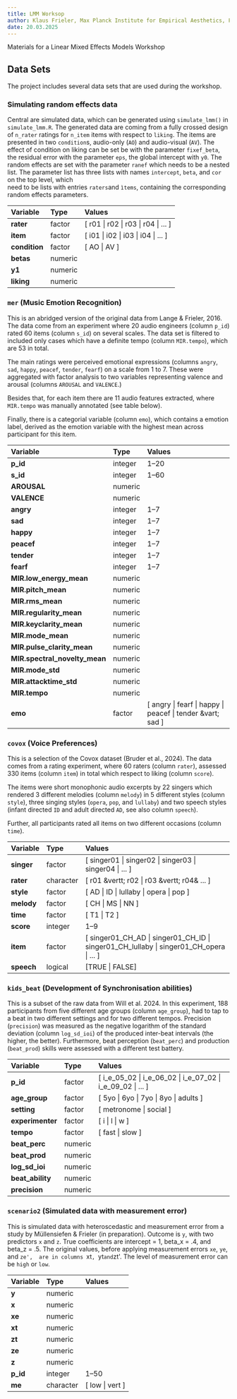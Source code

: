 ```yaml
---
title: LMM Worksop
author: Klaus Frieler, Max Planck Institute for Empirical Aesthetics, Frankfrut/Main
date: 20.03.2025
---
```


Materials for a Linear Mixed Effects Models Workshop

## Data Sets
The project includes several data sets that are used during the workshop.

### Simulating random effects data

Central are simulated data, which can be generated using `simulate_lmm()` in `simulate_lmm.R`. 
The generated data are coming from a  fully crossed design of `n_rater` ratings for `n_item` items 
with respect to `liking`. The items are presented in two `condition`s, audio-only 
(`AO`) and audio-visual (`AV`). The effect of condition on liking can be set be with the parameter `fixef_beta`, 
the residual error with the parameter `eps`, the global intercept with `y0`. 
The random effects are set with the parameter `ranef` which needs to be a nested list.
The parameter list has  three lists with names `intercept`, `beta`,  and `cor` on the top level, which  
need to be lists with entries `raters`and `ìtems`, containing the corresponding random effects parameters.


| Variable      | Type    | Values                                              |
|:--------------|:--------|:----------------------------------------------------|
| **rater**     | factor  | [ r01 &vert; r02 &vert; r03 &vert; r04 &vert; ... ] |
| **item**      | factor  | [ i01 &vert; i02 &vert; i03 &vert; i04 &vert; ... ] |
| **condition** | factor  | [ AO &vert; AV ]                                    |
| **betas**     | numeric |                                                     |
| **y1**        | numeric |                                                     |
| **liking**    | numeric |                                                     |


### `mer` (Music Emotion Recognition)
This is an abridged version of the original data from Lange & Frieler, 2016. 
The data come from an experiment where 20 audio engineers
(column `p_id`) rated 60 items (column `s_id`) on several scales. 
The data set is filtered to included only cases which have a 
definite tempo (column `MIR.tempo`), which are 53 in total.

The main ratings were perceived emotional expressions (columns `angry`, `sad`, `happy`, `peacef`, `tender`, `fearf`) on a scale from 1 to 7.
These were aggregated with factor analysis to two variables representing valence and arousal 
(columns `AROUSAL` and `VALENCE`.)

Besides that, for each item there are 11 audio features extracted, where `MIR.tempo` was manually annotated (see table below).

Finally, there is a categorial variable (column `emo`), which contains a emotion label, derived as the emotion variable 
with the highest mean across participant for this item. 

| Variable                      | Type    | Values                                                       |
|:------------------------------|:--------|:-------------------------------------------------------------|
| **p_id**                      | integer | 1&ndash;20                                                   |
| **s_id**                      | integer | 1&ndash;60                                                   |
| **AROUSAL**                   | numeric |                                                              |
| **VALENCE**                   | numeric |                                                              |
| **angry**                     | integer | 1&ndash;7                                                    |
| **sad**                       | integer | 1&ndash;7                                                    |
| **happy**                     | integer | 1&ndash;7                                                    |
| **peacef**                    | integer | 1&ndash;7                                                    |
| **tender**                    | integer | 1&ndash;7                                                    |
| **fearf**                     | integer | 1&ndash;7                                                    |
| **MIR.low_energy_mean**       | numeric |                                                              |
| **MIR.pitch_mean**            | numeric |                                                              |
| **MIR.rms_mean**              | numeric |                                                              |
| **MIR.regularity_mean**       | numeric |                                                              |
| **MIR.keyclarity_mean**       | numeric |                                                              |
| **MIR.mode_mean**             | numeric |                                                              |
| **MIR.pulse_clarity_mean**    | numeric |                                                              |
| **MIR.spectral_novelty_mean** | numeric |                                                              |
| **MIR.mode_std**              | numeric |                                                              |
| **MIR.attacktime_std**        | numeric |                                                              |
| **MIR.tempo**                 | numeric |                                                              |
| **emo**                       | factor  | [ angry &vert; fearf &vert; happy &vert; peacef &vert; tender &vart; sad ] |

### `covox` (Voice Preferences)

This is a selection of the Covox dataset (Bruder et al., 2024). The data comes from a rating experiment, where 60 raters 
(column `rater`), assessed 330 items (column `item`) in total which respect to  liking (column `score`). 

The items were short monophonic audio excerpts by 22 singers which rendered 3 different melodies (column `melody`) in 
5 different styles (column `style`), three  singing styles (`opera`, `pop`, and `lullaby`) and two speech styles (infant directed `ID` and
adult directed `AD`, see also column `speech`).

Further, all  participants rated all items on two different occasions (column `time`).

| Variable   | Type      | Values                                                                                                  |
|:-----------|:----------|:--------------------------------------------------------------------------------------------------------|
| **singer** | factor    | [ singer01 &vert; singer02 &vert; singer03 &vert; singer04 &vert; ... ]                                 |
| **rater**  | character | [ r01 &vertt; r02 &vert; r03 &vertt; r04& ... ]                                                                                                         |
| **style**  | factor    | [ AD &vert; ID &vert; lullaby &vert; opera &vert; pop ]                                                 |
| **melody** | factor    | [ CH &vert; MS &vert; NN ]                                                                              |
| **time**   | factor    | [ T1 &vert; T2 ]                                                                                        |
| **score**  | integer   | 1&ndash;9                                                                                               |
| **item**   | factor    | [ singer01_CH_AD &vert; singer01_CH_ID &vert; singer01_CH_lullaby &vert; singer01_CH_opera &vert; ... ] |
| **speech** | logical   | [TRUE &vert; FALSE] 


### `kids_beat` (Development of  Synchronisation abilities)
This is a subset of the raw data from Will et al. 2024. In this experiment, 188 participants from five different age groups  (column `age_group`), 
had to tap to  a beat in two different settings and for two different tempos. Precision (`precision`) was measured as the negative 
logarithm of the standard deviation (column `log_sd_ioi`) of the produced inter-beat intervals (the higher, the better). 
Furthermore, beat perception (`beat_perc`) and production (`beat_prod`) skills were assessed with a different test battery.


| Variable         | Type    | Values                                                                      |
|:-----------------|:--------|:----------------------------------------------------------------------------|
| **p_id**         | factor  | [ i_e_05_02 &vert; i_e_06_02 &vert; i_e_07_02 &vert; i_e_09_02 &vert; ... ] |
| **age_group**    | factor  | [ 5yo &vert; 6yo &vert; 7yo &vert; 8yo &vert; adults ]                      |
| **setting**      | factor  | [ metronome &vert; social ]                                                 |
| **experimenter** | factor  | [ i &vert; l &vert; w ]                                                     |
| **tempo**        | factor  | [ fast &vert; slow ]                                                        |
| **beat_perc**    | numeric |                                                                             |
| **beat_prod**    | numeric |                                                                             |
| **log_sd_ioi**   | numeric |                                                                             |
| **beat_ability** | numeric |                                                                             |
| **precision**    | numeric |                                                                             |

### `scenario2` (Simulated data with measurement error)

This is simulated data with heteroscedastic and measurement error from a study by Müllensiefen & Frieler (in preparation).
Outcome is `y`, with two predictors `x` and `z`. True coefficients
are intercept = 1, beta_x = .4, and beta_z = .5. The original values, before applying measurement errors `xe`, `ye`, and `ze', 
are in columns `xt`, `yt` and `zt'.  The level of measurement error can be `high` or `low`.


| Variable | Type      | Values     |
|:---------|:----------|:-----------|
| **y**    | numeric   |            |
| **x**    | numeric   |            |
| **xe**   | numeric   |            |
| **xt**   | numeric   |            |
| **zt**   | numeric   |            |
| **ze**   | numeric   |            |
| **z**    | numeric   |            |
| **p_id** | integer   | 1&ndash;50 |
| **me**   | character | [ low &vert; vert ]            |